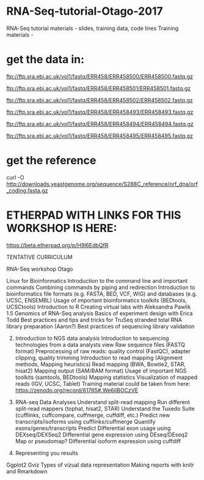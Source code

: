 # RNA-Seq-tutorial-Otago-2017
RNA-Seq tutorial materials - slides, training data, code lines
Training materials -

# get the data in:
ftp://ftp.sra.ebi.ac.uk/vol1/fastq/ERR458/ERR458500/ERR458500.fastq.gz

ftp://ftp.sra.ebi.ac.uk/vol1/fastq/ERR458/ERR458501/ERR458501.fastq.gz

ftp://ftp.sra.ebi.ac.uk/vol1/fastq/ERR458/ERR458502/ERR458502.fastq.gz

ftp://ftp.sra.ebi.ac.uk/vol1/fastq/ERR458/ERR458493/ERR458493.fastq.gz

ftp://ftp.sra.ebi.ac.uk/vol1/fastq/ERR458/ERR458494/ERR458494.fastq.gz

ftp://ftp.sra.ebi.ac.uk/vol1/fastq/ERR458/ERR458495/ERR458495.fastq.gz

# get the reference
curl -O http://downloads.yeastgenome.org/sequence/S288C_reference/orf_dna/orf_coding.fasta.gz


# ETHERPAD WITH LINKS FOR THIS WORKSHOP IS HERE: 
https://beta.etherpad.org/p/H9l6EdbQfR

TENTATIVE CURRICULUM

RNA-Seq workshop Otago 


Linux for Bioinformatics
Introduction to the command line and important commands
Combining commands by piping and redirection
Introduction to bioinformatics file formats (e.g. FASTA, BED, VCF, WIG) and databases (e.g. UCSC, ENSEMBL)
Usage of important bioinformatics toolkits (BEDtools, UCSCtools)
Introduction to R
Creating virtual labs with Aleksandra Pawlik
1.5 Genomics of RNA-Seq analysis 
Basics of experiment design with Erica Todd
Best practices and tips and tricks for TruSeq stranded total RNA library preparation (Aaron?)
Best practices of sequencing library validation




2. Introduction to NGS data analysis
Introduction to sequencing technologies from a data analysts view
Raw sequence files (FASTQ format)
Preprocessing of raw reads: quality control (FastQC), adapter clipping, quality trimming
Introduction to read mapping (Alignment methods, Mapping heuristics)
Read mapping (BWA, Bowtie2, STAR, hisat2)
Mapping output (SAM/BAM format)
Usage of important NGS toolkits (samtools, BEDtools)
Mapping statistics
Visualization of mapped reads (IGV, UCSC, Tablet)
Training material could be taken from here: https://zenodo.org/record/61765#.We6iIBOCzVE

3. RNA-seq Data Analyses
Understand split-read mapping
Run different split-read mappers (tophat, hisat2, STAR)
Understand the Tuxedo Suite (cufflinks, cuffcompare, cuffmerge, cuffdiff, etc.)
Predict new transcripts/isoforms using cufflinks/cuffmerge
Quantify exons/genes/transcripts
Predict
Differential exon usage using DEXseq/DEXSeq2
Differential gene expression using DEseq/DEseq2
Map or pseudomap?
Differential isoform expression using cuffdiff

4. Representing you results

Ggplot2
Gviz
Types of vizual data representation
Making reports with knitr and Rmarkdown

